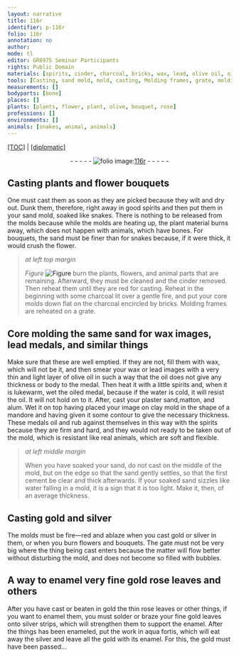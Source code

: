 ```yaml
---
layout: narrative
title: 116r
identifier: p-116r
folio: 116r
annotation: no
author:
mode: tl
editor: GR8975 Seminar Participants
rights: Public Domain
materials: [spirits, cinder, charcoal, bricks, wax, lead, olive oil, oil, oiled, water, plaster, matton, alum, clay, cement, gold, silver, enamel, rose leave, rose leaves, enameled, aqua fortis]
tools: [Casting, sand mold, mold, casting, Molding frames, grate, molding, molds]
measurements: []
bodyparts: [bone]
places: []
plants: [plants, flower, plant, olive, bouquet, rose]
professions: []
environments: []
animals: [snakes, animal, animals]
---
```


<p><a href="{{ site.baseurl }}/translation/" target="_blank">[TOC]</a> | <a href="{{ site.baseurl }}/texts/p-116r_tc/">[diplomatic]</a></p><div class="folio" align="center">- - - - - <a href="http://gallica.bnf.fr/ark:/12148/btv1b10500001g/f237.image" target="_blank"><img src="https://cu-mkp.github.io/2017-workshop-edition/assets/photo-icon.png" alt="folio image: " style="display:inline-block; margin-bottom:-3px;"/>116r</a> - - - - - </div>  
  

## <span class="tl">Casting</span> <span class="pa">plants</span> and <span class="pa">flower</span> bouquets

 
 One must cast them as soon as they are picked because they wilt and dry out. Dunk them, therefore, right away in good <span class="m">spirits</span> and then put them in your <span class="tl">sand mold</span>, soaked like <span class="al">snakes</span>. There is nothing to be released <span class="sup">from the <span class="tl">mold</span>s</span> because while the <span class="tl">mold</span>s are heating up, the <span class="pa">plant</span> material burns away, which does not happen with animals, which have <span class="bp">bone</span>s. For bouquets, the sand must be finer than for <span class="al">snakes</span> because, if it were thick, it would crush the <span class="pa">flower</span>. 
 
> *at left top margin*
> 
> 
>   
> *Figure*
> <a href="https://drive.google.com/open?id=0B9-oNrvWdlO5SEdPVDdsS2dEUmM" target="_blank"><img src="https://cu-mkp.github.io/GR8975-edition/assets/photo-icon.png" alt="Figure" style="display:inline-block; margin-bottom:-3px;"/></a>
 burn the <span class="pa">plant</span>s, <span class="pa">flower</span>s, and <span class="al">animal</span> parts that are remaining. Afterward, they must be cleaned and the <span class="m">cinder</span> removed. Then reheat them <span class="sup">until</span> they are red for <span class="tl">casting</span>. Reheat in the beginning with some <span class="m">charcoal</span> lit over a gentle fire, and put your core <span class="tl">mold</span>s down flat on the <span class="m">charcoal</span> encircled by <span class="m">bricks</span>. <span class="tl">Molding frames</span> are reheated on a <span class="tl">grate</span>. 
 
 
  

## Core <span class="tl">molding</span> the same sand <span class="sup">for</span> <span class="m">wax</span> images, <span class="m">lead</span> medals, and similar things

 
Make sure that these are well emptied. If they are not, fill <span class="sup">them</span> with <span class="m">wax</span>, which will not be it, and then smear your <span class="m">wax</span> or <span class="m">lead</span> images with a very thin and light layer of <span class="m"><span class="pa">olive</span> oil</span> in such a way that the <span class="m">oil</span> does not give any thickness or body to the medal. Then heat it with a little <span class="m">spirits</span> and, when it is lukewarm, wet the <span class="m">oiled</span> medal, because if the <span class="m">water</span> is cold, it will resist the <span class="m">oil</span>. It will not hold on to it. After, cast your <span class="m">plaster</span> sand,<span class="m">matton</span>, and <span class="m">alum</span>. Wet it on top having placed your image on <span class="m">clay</span> mold in the shape of a mandore and having given it some contour to give the necessary thickness. These medals <span class="m">oil</span> and rub against themselves in this way with the <span class="m">spirits</span> because they are firm and hard, and they would not ready to be taken out of the <span class="tl">mold</span>, which is resistant like real <span class="al">animals</span>, which are soft and flexible.
 
> *at left middle margin*
> 
> 
>   When you have soaked your sand, do not cast on the middle of the <span class="tl">mold</span>, but on the edge so that the sand gently settles, so that the first <span class="m">cement</span> be clear and thick afterwards. If your soaked sand sizzles like <span class="m">water</span> falling in a <span class="tl">mold</span>, it is a sign that it is too light. Make it, then, of an average thickness. 
 
 
  

## <span class="tl">Casting</span> <span class="m">gold</span> and <span class="m">silver</span>

 
 The <span class="tl">molds</span> must be fire—red and ablaze when you cast <span class="m">gold</span> or <span class="m">silver</span> in them, or when you burn <span class="pa">flower</span>s and <span class="pa">bouquet</span>s. The gate must not be very big where the thing being cast enters because the matter will flow better without disturbing the <span class="tl">mold</span>, and does not become so filled with bubbles. 
 
 
  

## A way to <span class="m">enamel</span> very fine <span class="m">gold</span> <span class="m"><span class="pa">rose</span> leave</span>s and others

 
 After you have cast or beaten in <span class="m">gold</span> the thin <span class="m"><span class="pa">rose</span> leaves</span> or other things, if you want to <span class="m">enamel</span> them, you must solder or braze your fine <span class="m">gold</span> leaves onto <span class="m">silver</span> strips, which will strengthen them to support the <span class="m">enamel</span>. After the things has been <span class="m">enameled</span>, put the work in <span class="m">aqua fortis</span>, which will eat away the <span class="m">silver</span> and leave all the <span class="m">gold</span> with its <span class="m">enamel</span>. For this, the <span class="m">gold</span> must have been passed… 
 
